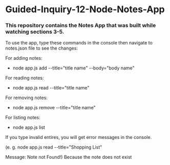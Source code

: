 # Guided-Inquiry-12-Node-Notes-App

### This repository contains the Notes App that was built while watching sections 3-5.

To use the app, type these commands in the console then navigate to notes.json file to see the changes:

For adding notes:

- node app.js add --title="title name" --body="body name"

For reading notes:

- node app.js read --title="title name"

For removing notes:

- node app.js remove --title="title name"

For listing notes:

- node app.js list

If you type invalid entires, you will get error messages in the console.

(e. g. node app.js read --title="Shopping List"

Message: Note not Found!) Because the note does not exist
